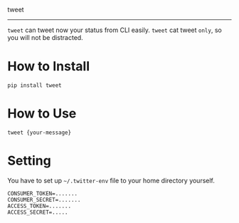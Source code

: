 tweet

---

`tweet` can tweet now your status from CLI easily.
`tweet` cat tweet `only`, so you will not be distracted.

# How to Install

```
pip install tweet
```

# How to Use

```
tweet {your-message}
```

# Setting

You have to set up `~/.twitter-env` file to your home directory yourself.

```env
CONSUMER_TOKEN=.......
CONSUMER_SECRET=.......
ACCESS_TOKEN=.......
ACCESS_SECRET=.....
```
